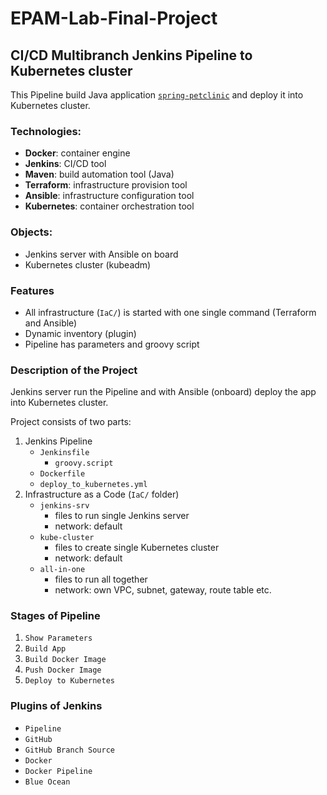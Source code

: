 # EPAM-Lab-Final-Project
## CI/CD Multibranch Jenkins Pipeline to Kubernetes cluster
This Pipeline build Java application [`spring-petclinic`](https://github.com/spring-projects/spring-petclinic) and deploy it into Kubernetes cluster.

### Technologies:
- **Docker**: container engine
- **Jenkins**: CI/CD tool
- **Maven**: build automation tool (Java)
- **Terraform**: infrastructure provision tool
- **Ansible**: infrastructure configuration tool
- **Kubernetes**: container orchestration tool

### Objects:
- Jenkins server with Ansible on board
- Kubernetes cluster (kubeadm)

### Features
- All infrastructure (`IaC/`) is started with one single command (Terraform and Ansible)
- Dynamic inventory (plugin)
- Pipeline has parameters and groovy script

### Description of the Project
Jenkins server run the Pipeline and with Ansible (onboard) deploy the app into Kubernetes cluster.

Project consists of two parts:
1. Jenkins Pipeline
    - `Jenkinsfile`
        - `groovy.script`
    - `Dockerfile`
    - `deploy_to_kubernetes.yml`
2. Infrastructure as a Code (`IaC/` folder)
    - `jenkins-srv`
        - files to run single Jenkins server
        - network: default
    - `kube-cluster`
        - files to create single Kubernetes cluster
        - network: default
    - `all-in-one`
        - files to run all together
        - network: own VPC, subnet, gateway, route table etc.

### Stages of Pipeline
1. `Show Parameters`
2. `Build App`
3. `Build Docker Image`
4. `Push Docker Image`
5. `Deploy to Kubernetes`

### Plugins of Jenkins
- `Pipeline`
- `GitHub`
- `GitHub Branch Source`
- `Docker`
- `Docker Pipeline`
- `Blue Ocean`


